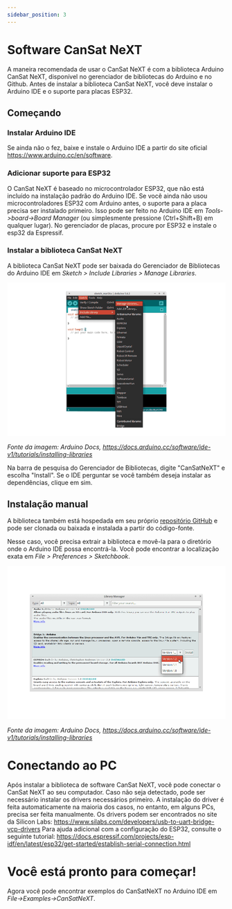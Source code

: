 ```yaml
---
sidebar_position: 3
---
```


# Software CanSat NeXT

A maneira recomendada de usar o CanSat NeXT é com a biblioteca Arduino CanSat NeXT, disponível no gerenciador de bibliotecas do Arduino e no Github. Antes de instalar a biblioteca CanSat NeXT, você deve instalar o Arduino IDE e o suporte para placas ESP32.

## Começando

### Instalar Arduino IDE

Se ainda não o fez, baixe e instale o Arduino IDE a partir do site oficial https://www.arduino.cc/en/software.

### Adicionar suporte para ESP32

O CanSat NeXT é baseado no microcontrolador ESP32, que não está incluído na instalação padrão do Arduino IDE. Se você ainda não usou microcontroladores ESP32 com Arduino antes, o suporte para a placa precisa ser instalado primeiro. Isso pode ser feito no Arduino IDE em *Tools->board->Board Manager* (ou simplesmente pressione (Ctrl+Shift+B) em qualquer lugar). No gerenciador de placas, procure por ESP32 e instale o esp32 da Espressif.

### Instalar a biblioteca CanSat NeXT

A biblioteca CanSat NeXT pode ser baixada do Gerenciador de Bibliotecas do Arduino IDE em *Sketch > Include Libraries > Manage Libraries*.

![Adicionando novas Bibliotecas com Arduino IDE.](./img/LibraryManager_1.png)

*Fonte da imagem: Arduino Docs, https://docs.arduino.cc/software/ide-v1/tutorials/installing-libraries*

Na barra de pesquisa do Gerenciador de Bibliotecas, digite "CanSatNeXT" e escolha "Install". Se o IDE perguntar se você também deseja instalar as dependências, clique em sim.

## Instalação manual

A biblioteca também está hospedada em seu próprio [repositório GitHub](https://github.com/netnspace/CanSatNeXT_library) e pode ser clonada ou baixada e instalada a partir do código-fonte.

Nesse caso, você precisa extrair a biblioteca e movê-la para o diretório onde o Arduino IDE possa encontrá-la. Você pode encontrar a localização exata em *File > Preferences > Sketchbook*.

![Adicionando novas Bibliotecas com Arduino IDE.](./img/LibraryManager_2.png)

*Fonte da imagem: Arduino Docs, https://docs.arduino.cc/software/ide-v1/tutorials/installing-libraries*

# Conectando ao PC

Após instalar a biblioteca de software CanSat NeXT, você pode conectar o CanSat NeXT ao seu computador. Caso não seja detectado, pode ser necessário instalar os drivers necessários primeiro. A instalação do driver é feita automaticamente na maioria dos casos, no entanto, em alguns PCs, precisa ser feita manualmente. Os drivers podem ser encontrados no site da Silicon Labs: https://www.silabs.com/developers/usb-to-uart-bridge-vcp-drivers
Para ajuda adicional com a configuração do ESP32, consulte o seguinte tutorial: https://docs.espressif.com/projects/esp-idf/en/latest/esp32/get-started/establish-serial-connection.html

# Você está pronto para começar!

Agora você pode encontrar exemplos do CanSatNeXT no Arduino IDE em *File->Examples->CanSatNeXT*.
